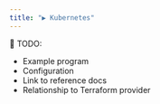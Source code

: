 ```yaml
---
title: "▶ Kubernetes"
---
```


🚧 TODO:
* Example program
* Configuration
* Link to reference docs
* Relationship to Terraform provider